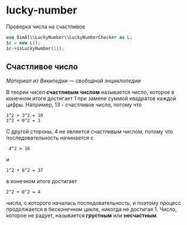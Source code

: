 # lucky-number
Проверка числа на счастливое

``` php
use DimAl\\LuckyNumber\\LuckyNumberChecker as L;
$c = new L();
$c->isLuckyNumber(11);
```




## Счастливое число
*Материал из Википедии — свободной энциклопедии*

В теории чисел **счастливым числом** называется число, которое в конечном итоге достигает 1 при замене суммой квадратов каждой цифры. Например, 13 - счастливое число, потому что
``` 
1^2 + 3^2 = 10 
1^2 + 0^2 = 1
```
С другой стороны, 4 не является счастливым числом, потому что последовательность начинается с
```
 4^2 = 16 
```
и 
```
1^2 + 6^2 = 37 
```
в конечном итоге достигает 
```
2^2 + 0^2 = 4 
```
 числа, с которого началась последовательность, и поэтому процесс продолжается в бесконечном цикле, никогда не достигая 1. Число, которое не радует, называется **грустным** или **несчастным**.

